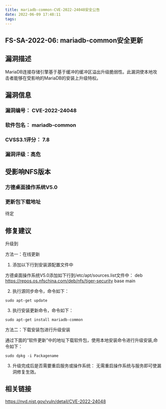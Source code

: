 ```yaml
---
title: mariadb-common-CVE-2022-24048安全公告
date: 2022-06-09 17:48:11
tags:
---
```

## FS-SA-2022-06: mariadb-common安全更新

## 漏洞描述

MariaDB连接存储引擎基于基于缓冲的缓冲区溢出升级脆弱性。此漏洞使本地攻击者能够在受影响的MariaDB的安装上升级特权。

## 漏洞信息

###    漏洞编号： CVE-2022-24048

###    软件包名： mariadb-common

###    CVSS3.1评分： 7.8

###    漏洞评级：高危

## 受影响NFS版本

###    方德桌面操作系统V5.0

### 更新包下载地址

待定

## 修复建议

升级到 

方法一：在线更新

1. 添加以下行到安装源配置文件中

方德桌面操作系统V5.0添加如下行到/etc/apt/sources.list文件中：
deb https://repos.os.nfschina.com/deb/nfs/tiger-security base main

2. 执行源同步命令，命令如下：

```
sudo apt-get update
```

3. 执行安装更新命令，命令如下：

```
sudo apt-get install mariadb-common
```

方法二：下载安装包进行升级安装

通过下面的“软件更新”中的地址下载软件包，使用本地安装命令进行升级安装,命令如下：

```
sudo dpkg -i Packagename
```

3. 升级完成后是否需要重启服务或操作系统：
   无需重启操作系统与服务即可使漏洞修复生效。

## 相关链接

https://nvd.nist.gov/vuln/detail/CVE-2022-24048
